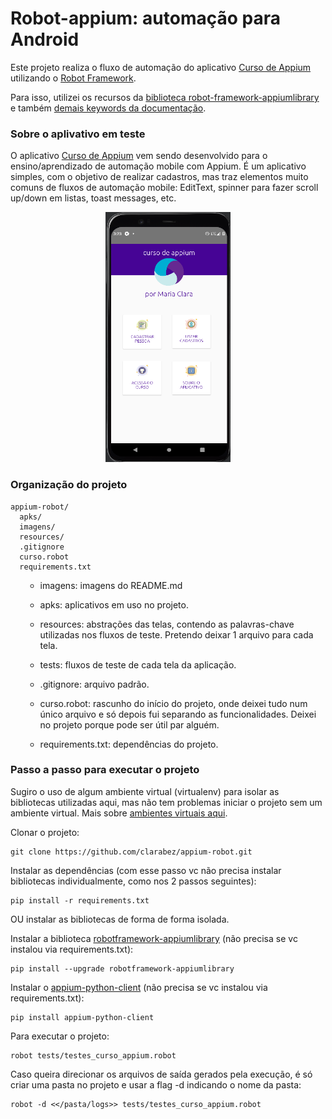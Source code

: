 # Robot-appium: automação para Android

Este projeto realiza o fluxo de automação do aplicativo [Curso de Appium](https://github.com/clarabez/appium-android-app) utilizando o [Robot Framework](https://robotframework.org/robotframework/).

Para isso, utilizei os recursos da [biblioteca robot-framework-appiumlibrary](https://github.com/serhatbolsu/robotframework-appiumlibrary) e também [demais keywords da documentação](http://serhatbolsu.github.io/robotframework-appiumlibrary/AppiumLibrary.html).

### Sobre o aplivativo em teste

O aplicativo [Curso de Appium](https://github.com/clarabez/appium-android-app) vem sendo desenvolvido para o ensino/aprendizado de automação mobile com Appium. É um aplicativo simples, com o objetivo de realizar cadastros, mas traz elementos muito comuns de fluxos de automação mobile: EditText, spinner para fazer scroll up/down em listas, toast messages, etc.

<div align="center">
<img src="imagens/tela_principal_app.png" width="200" height="400">
</div>


### Organização do projeto

````
appium-robot/
  apks/
  imagens/
  resources/
  .gitignore
  curso.robot
  requirements.txt
````

<ul>

- imagens: imagens do README.md

- apks: aplicativos em uso no projeto.
- resources: abstrações das telas, contendo as palavras-chave utilizadas nos fluxos de teste. Pretendo deixar 1 arquivo para cada tela.
- tests: fluxos de teste de cada tela da aplicação.
- .gitignore: arquivo padrão.
- curso.robot: rascunho do início do projeto, onde deixei tudo num único arquivo e só depois fui separando as funcionalidades. Deixei no projeto porque pode ser útil par alguém.
- requirements.txt: dependências do projeto.
</ul>

### Passo a passo para executar o projeto

Sugiro o uso de algum ambiente virtual (virtualenv) para isolar as bibliotecas utilizadas aqui, mas não tem problemas iniciar o projeto sem um ambiente virtual. Mais sobre [ambientes virtuais aqui](https://realpython.com/lessons/creating-virtual-environment/).


Clonar o projeto:
```
git clone https://github.com/clarabez/appium-robot.git
```

Instalar as dependências (com esse passo vc não precisa instalar bibliotecas individualmente, como nos 2 passos seguintes):
```
pip install -r requirements.txt
```

OU instalar as bibliotecas de forma de forma isolada.

Instalar a biblioteca [robotframework-appiumlibrary](http://serhatbolsu.github.io/robotframework-appiumlibrary/AppiumLibrary.html) (não precisa se vc instalou via requirements.txt):
```
pip install --upgrade robotframework-appiumlibrary
```

Instalar o [appium-python-client](https://pypi.org/project/Appium-Python-Client/) (não precisa se vc instalou via requirements.txt):
```
pip install appium-python-client
```

Para executar o projeto:
```
robot tests/testes_curso_appium.robot
```

Caso queira direcionar os arquivos de saída gerados pela execução, é só criar uma pasta no projeto e usar a flag -d indicando o nome da pasta:
```
robot -d <</pasta/logs>> tests/testes_curso_appium.robot
```
